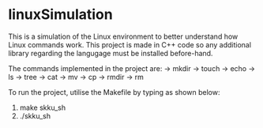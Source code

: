 # linuxSimulation

This is a simulation of the Linux environment to better understand how Linux commands work. This project is made in C++ code so any additional library regarding the langugage must be installed before-hand.

The commands implemented in the project are:
  -> mkdir 
  -> touch
  -> echo
  -> ls
  -> tree
  -> cat
  -> mv
  -> cp
  -> rmdir
  -> rm

To run the project, utilise the Makefile by typing as shown below:
  1) make skku_sh
  2) ./skku_sh
